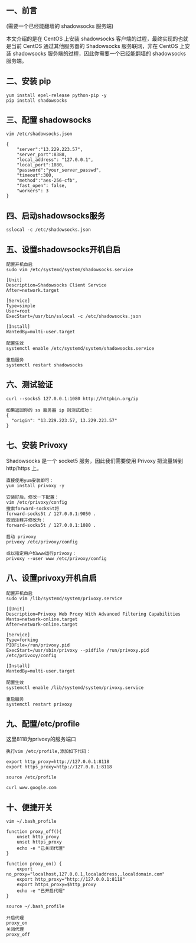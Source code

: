 ## 一、前言
(需要一个已经能翻墙的 shadowsocks 服务端)

本文介绍的是在 CentOS 上安装 shadowsocks 客户端的过程，最终实现的也就是当前 CentOS 通过其他服务器的 Shadowsocks 服务联网，非在 CentOS 上安装 shadowsocks 服务端的过程，因此你需要一个已经能翻墙的 shadowsocks 服务端。

## 二、安装 pip
```
yum install epel-release python-pip -y
pip install shadowsocks
```
## 三、配置 shadowsocks
```
vim /etc/shadowsocks.json
```
```
{
    "server":"13.229.223.57",
    "server_port":8388,
    "local_address": "127.0.0.1",
    "local_port":1080,
    "password":"your_server_passwd",
    "timeout":300,
    "method":"aes-256-cfb",
    "fast_open": false,
    "workers": 3
}
```
## 四、启动shadowsocks服务
```
sslocal -c /etc/shadowsocks.json
```
## 五、设置shadowsocks开机自启
```
配置开机自启
sudo vim /etc/systemd/system/shadowsocks.service

[Unit]
Description=Shadowsocks Client Service
After=network.target

[Service]
Type=simple
User=root
ExecStart=/usr/bin/sslocal -c /etc/shadowsocks.json

[Install]
WantedBy=multi-user.target

配置生效
systemctl enable /etc/systemd/system/shadowsocks.service

重启服务
systemctl restart shadowsocks
```
## 六、测试验证
```
curl --socks5 127.0.0.1:1080 http://httpbin.org/ip

如果返回你的 ss 服务器 ip 则测试成功：
{
  "origin": "13.229.223.57, 13.229.223.57"
}

```
## 七、安装 Privoxy
Shadowsocks 是一个 socket5 服务，因此我们需要使用 Privoxy 把流量转到 http/https 上。

```
直接使用yum安装即可：
yum install privoxy -y

安装好后，修改一下配置：
vim /etc/privoxy/config
搜索forward-socks5t将
forward-socks5t / 127.0.0.1:9050 .
取消注释并修改为：
forward-socks5t / 127.0.0.1:1080 .

启动 privoxy
privoxy /etc/privoxy/config

或以指定用户如www运行privoxy：
privoxy --user www /etc/privoxy/config
```
## 八、设置privoxy开机自启
```
配置开机自启
sudo vim /lib/systemd/system/privoxy.service

[[Unit]
Description=Privoxy Web Proxy With Advanced Filtering Capabilities
Wants=network-online.target
After=network-online.target

[Service]
Type=forking
PIDFile=/run/privoxy.pid
ExecStart=/usr/sbin/privoxy --pidfile /run/privoxy.pid /etc/privoxy/config

[Install]
WantedBy=multi-user.target

配置生效
systemctl enable /lib/systemd/system/privoxy.service

重启服务
systemctl restart privoxy
```

## 九、配置/etc/profile

这里8118为privoxy的服务端口
```
执行vim /etc/profile,添加如下代码：

export http_proxy=http://127.0.0.1:8118
export https_proxy=http://127.0.0.1:8118

source /etc/profile

curl www.google.com
```

## 十、便捷开关
```
vim ~/.bash_profile

function proxy_off(){
    unset http_proxy
    unset https_proxy
    echo -e "已关闭代理"
}

function proxy_on() {
    export no_proxy="localhost,127.0.0.1,localaddress,.localdomain.com"
    export http_proxy="http://127.0.0.1:8118"
    export https_proxy=$http_proxy
    echo -e "已开启代理"
}

source ~/.bash_profile

开启代理
proxy_on
关闭代理
proxy_off
```
